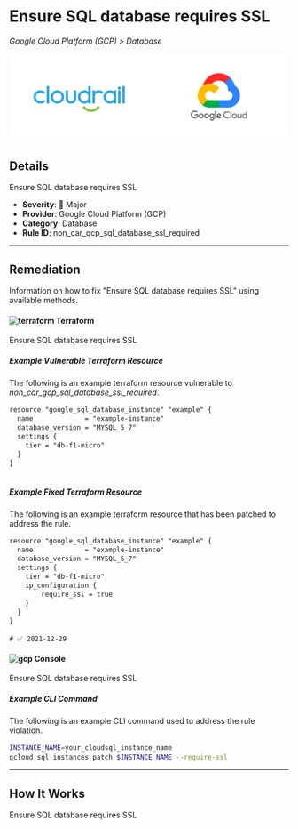 # Ensure SQL database requires SSL

*Google Cloud Platform (GCP) > Database*

![Cloudrail and Google Cloud Platform (GCP) logos](../images/cloudrail_gcp.png)

## Details
Ensure SQL database requires SSL

- **Severity**: 🔴 Major
- **Provider**: Google Cloud Platform (GCP)
- **Category**: Database
- **Rule ID**: non_car_gcp_sql_database_ssl_required

---

## Remediation
Information on how to fix "Ensure SQL database requires SSL" using available methods.


####  <img src="../_media/emojis/terraform.png" alt="terraform" width="20"/>  Terraform
Ensure SQL database requires SSL



##### Example Vulnerable Terraform Resource
The following is an example terraform resource vulnerable to *non_car_gcp_sql_database_ssl_required*.
```hcl
resource "google_sql_database_instance" "example" {
  name             = "example-instance"
  database_version = "MYSQL_5_7"
  settings {
    tier = "db-f1-micro"
  }
}


```



##### Example Fixed Terraform Resource
The following is an example terraform resource that has been patched to address the rule.
```hcl
resource "google_sql_database_instance" "example" {
  name             = "example-instance"
  database_version = "MYSQL_5_7"
  settings {
    tier = "db-f1-micro"
    ip_configuration {
        require_ssl = true
    }
  }
}

# ✅ 2021-12-29
```







####  <img src="../_media/emojis/gcp.png" alt="gcp" width="20"/> Console
Ensure SQL database requires SSL



##### Example CLI Command
The following is an example CLI command used to address the rule violation.
```sh
INSTANCE_NAME=your_cloudsql_instance_name
gcloud sql instances patch $INSTANCE_NAME --require-ssl

```


---

## How It Works
Ensure SQL database requires SSL